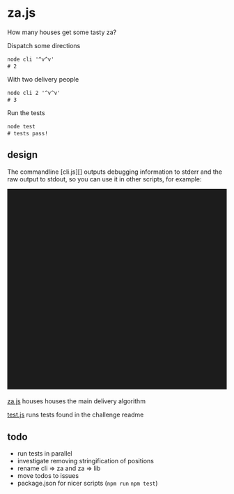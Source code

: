 # za.js

How many houses get some tasty za?

Dispatch some directions

    node cli '^v^v'
    # 2

With two delivery people

    node cli 2 '^v^v'
    # 3

Run the tests

    node test
    # tests pass!

## design

The commandline [cli.js][] outputs debugging information to stderr and the raw output to stdout, so you can use it in other scripts, for example:

<p align="center">
    <img src="./cli.svg">
</p>

[za.js](./za.js) houses houses the main delivery algorithm

[test.js](./test.js) runs tests found in the challenge readme

## todo

* run tests in parallel
* investigate removing stringification of positions
* rename cli => za and za => lib
* move todos to issues
* package.json for nicer scripts (`npm run` `npm test`)
